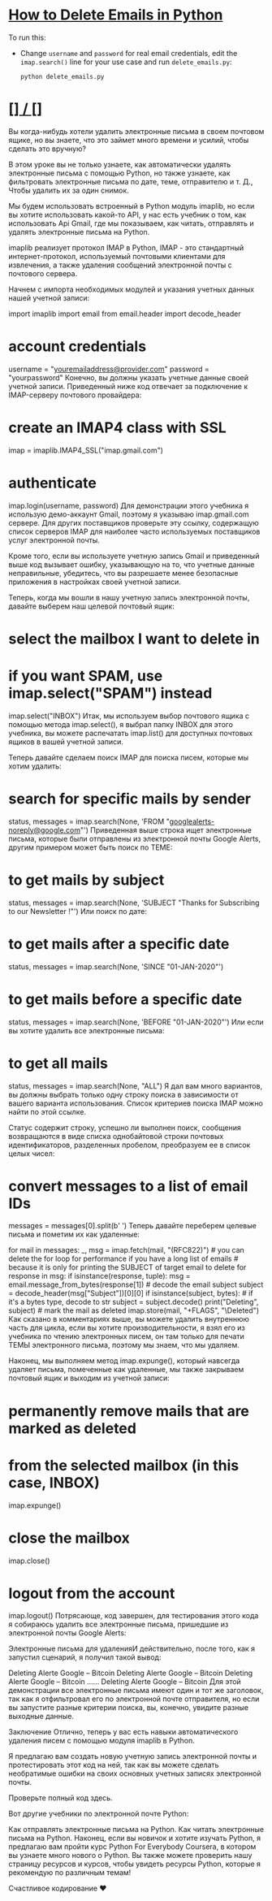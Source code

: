# [How to Delete Emails in Python](https://www.thepythoncode.com/article/deleting-emails-in-python)
To run this:
- Change `username` and `password` for real email credentials, edit the `imap.search()` line for your use case and run `delete_emails.py`:
    ```
    python delete_emails.py
    ```
##
# [[] / []]()
Вы когда-нибудь хотели удалить электронные письма в своем почтовом ящике, но вы знаете, что это займет много времени и усилий, чтобы сделать это вручную?

В этом уроке вы не только узнаете, как автоматически удалять электронные письма с помощью Python, но также узнаете, как фильтровать электронные письма по дате, теме, отправителю и т. Д., Чтобы удалить их за один снимок.

Мы будем использовать встроенный в Python модуль imaplib, но если вы хотите использовать какой-то API, у нас есть учебник о том, как использовать Api Gmail, где мы показываем, как читать, отправлять и удалять электронные письма на Python.

imaplib реализует протокол IMAP в Python, IMAP - это стандартный интернет-протокол, используемый почтовыми клиентами для извлечения, а также удаления сообщений электронной почты с почтового сервера.

Начнем с импорта необходимых модулей и указания учетных данных нашей учетной записи:

import imaplib
import email
from email.header import decode_header

# account credentials
username = "youremailaddress@provider.com"
password = "yourpassword"
Конечно, вы должны указать учетные данные своей учетной записи. Приведенный ниже код отвечает за подключение к IMAP-серверу почтового провайдера:

# create an IMAP4 class with SSL 
imap = imaplib.IMAP4_SSL("imap.gmail.com")
# authenticate
imap.login(username, password)
Для демонстрации этого учебника я использую демо-аккаунт Gmail, поэтому я указываю imap.gmail.com сервере. Для других поставщиков проверьте эту ссылку, содержащую список серверов IMAP для наиболее часто используемых поставщиков услуг электронной почты.

Кроме того, если вы используете учетную запись Gmail и приведенный выше код вызывает ошибку, указывающую на то, что учетные данные неправильные, убедитесь, что вы разрешаете менее безопасные приложения в настройках своей учетной записи.

Теперь, когда мы вошли в нашу учетную запись электронной почты, давайте выберем наш целевой почтовый ящик:

# select the mailbox I want to delete in
# if you want SPAM, use imap.select("SPAM") instead
imap.select("INBOX")
Итак, мы используем выбор почтового ящика с помощью метода imap.select(), я выбрал папку INBOX для этого учебника, вы можете распечатать imap.list() для доступных почтовых ящиков в вашей учетной записи.

Теперь давайте сделаем поиск IMAP для поиска писем, которые мы хотим удалить:

# search for specific mails by sender
status, messages = imap.search(None, 'FROM "googlealerts-noreply@google.com"')
Приведенная выше строка ищет электронные письма, которые были отправлены из электронной почты Google Alerts, другим примером может быть поиск по ТЕМЕ:

# to get mails by subject
status, messages = imap.search(None, 'SUBJECT "Thanks for Subscribing to our Newsletter !"')
Или поиск по дате:

# to get mails after a specific date
status, messages = imap.search(None, 'SINCE "01-JAN-2020"')
# to get mails before a specific date
status, messages = imap.search(None, 'BEFORE "01-JAN-2020"')
Или если вы хотите удалить все электронные письма:

# to get all mails
status, messages = imap.search(None, "ALL")
Я дал вам много вариантов, вы должны выбрать только одну строку поиска в зависимости от вашего варианта использования. Список критериев поиска IMAP можно найти по этой ссылке.

Статус содержит строку, успешно ли выполнен поиск, сообщения возвращаются в виде списка однобайтовой строки почтовых идентификаторов, разделенных пробелом, преобразуем ее в список целых чисел:

# convert messages to a list of email IDs
messages = messages[0].split(b' ')
Теперь давайте переберем целевые письма и пометим их как удаленные:

for mail in messages:
    _, msg = imap.fetch(mail, "(RFC822)")
    # you can delete the for loop for performance if you have a long list of emails
    # because it is only for printing the SUBJECT of target email to delete
    for response in msg:
        if isinstance(response, tuple):
            msg = email.message_from_bytes(response[1])
            # decode the email subject
            subject = decode_header(msg["Subject"])[0][0]
            if isinstance(subject, bytes):
                # if it's a bytes type, decode to str
                subject = subject.decode()
            print("Deleting", subject)
    # mark the mail as deleted
    imap.store(mail, "+FLAGS", "\\Deleted")
Как сказано в комментариях выше, вы можете удалить внутреннюю часть для цикла, если вы хотите производительности, я взял его из учебника по чтению электронных писем, он там только для печати ТЕМЫ электронного письма, поэтому мы знаем, что мы удаляем.

Наконец, мы выполняем метод imap.expunge(), который навсегда удаляет письма, помеченные как удаленные, мы также закрываем почтовый ящик и выходим из учетной записи:

# permanently remove mails that are marked as deleted
# from the selected mailbox (in this case, INBOX)
imap.expunge()
# close the mailbox
imap.close()
# logout from the account
imap.logout()
Потрясающе, код завершен, для тестирования этого кода я собираюсь удалить все электронные письма, пришедшие из электронной почты Google Alerts:

Электронные письма для удаленияИ действительно, после того, как я запустил сценарий, я получил такой вывод:

Deleting Alerte Google – Bitcoin
Deleting Alerte Google – Bitcoin
Deleting Alerte Google – Bitcoin
...<SNIPPED>...
Deleting Alerte Google – Bitcoin
Для этой демонстрации все электронные письма имеют один и тот же заголовок, так как я отфильтровал его по электронной почте отправителя, но если вы запустите разные критерии поиска, вы, конечно, увидите разные выходные данные.

Заключение
Отлично, теперь у вас есть навыки автоматического удаления писем с помощью модуля imaplib в Python.

Я предлагаю вам создать новую учетную запись электронной почты и протестировать этот код на ней, так как вы можете сделать необратимые ошибки на своих основных учетных записях электронной почты.

Проверьте полный код здесь.

Вот другие учебники по электронной почте Python:

Как отправлять электронные письма на Python.
Как читать электронные письма на Python.
Наконец, если вы новичок и хотите изучать Python, я предлагаю вам пройти курс Python For Everybody Coursera, в котором вы узнаете много нового о Python. Вы также можете проверить нашу страницу ресурсов и курсов, чтобы увидеть ресурсы Python, которые я рекомендую по различным темам!

Счастливое кодирование ♥